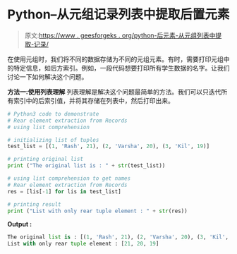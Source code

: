 # Python–从元组记录列表中提取后置元素

> 原文:[https://www . geesforgeks . org/python-后元素-从元组列表中提取-记录/](https://www.geeksforgeeks.org/python-rear-element-extraction-from-list-of-tuples-records/)

在使用元组时，我们将不同的数据存储为不同的元组元素。有时，需要打印元组中的特定信息，如后方索引。例如，一段代码想要打印所有学生数据的名字。让我们讨论一下如何解决这个问题。

**方法一:使用列表理解**
列表理解是解决这个问题最简单的方法。我们可以只迭代所有索引中的后索引值，并将其存储在列表中，然后打印出来。

```py
# Python3 code to demonstrate 
# Rear element extraction from Records
# using list comprehension 

# initializing list of tuples
test_list = [(1, 'Rash', 21), (2, 'Varsha', 20), (3, 'Kil', 19)]

# printing original list 
print ("The original list is : " + str(test_list))

# using list comprehension to get names
# Rear element extraction from Records
res = [lis[-1] for lis in test_list]

# printing result
print ("List with only rear tuple element : " + str(res))
```

**Output :**

```py
The original list is : [(1, 'Rash', 21), (2, 'Varsha', 20), (3, 'Kil', 19)]
List with only rear tuple element : [21, 20, 19]

```